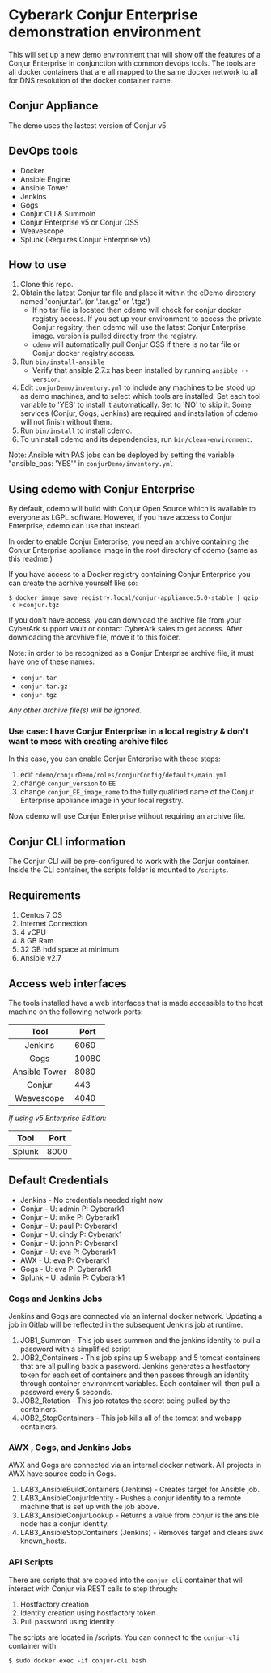 # Cyberark Conjur Enterprise demonstration environment

This will set up a new demo environment that will show off the features of a Conjur Enterprise in conjunction with common devops tools.  The tools are all docker containers that are all mapped to the same docker network to all for DNS resolution of the docker container name.

## Conjur Appliance

The demo uses the lastest version of Conjur v5

## DevOps tools

* Docker
* Ansible Engine
* Ansible Tower
* Jenkins
* Gogs
* Conjur CLI & Summoin
* Conjur Enterprise v5 or Conjur OSS
* Weavescope
* Splunk (Requires Conjur Enterprise v5)

## How to use

1. Clone this repo.
2. Obtain the latest Conjur tar file and place it within the cDemo directory
   named 'conjur.tar'. (or '.tar.gz' or '.tgz')
    * If no tar file is located then cdemo will check for conjur docker registry
      access. If you set up your environment to access the private Conjur
      regsitry, then cdemo will use the latest Conjur Enterprise image. version
      is pulled directly from the registry.
    * `cdemo` will automatically pull Conjur OSS if there is no tar file or
      Conjur docker registry access.
3. Run `bin/install-ansible`
   * Verify that ansible 2.7.x has been installed by running `ansible --version`. 
4. Edit `conjurDemo/inventory.yml` to include any machines to be stood up as
   demo machines, and to select which tools are installed. Set each tool
   variable to 'YES' to install it automatically. Set to 'NO' to skip it. Some
   services (Conjur, Gogs, Jenkins) are required and installation of cdemo will
   not finish without them.
5. Run `bin/install` to install cdemo.
6. To uninstall cdemo and its dependencies, run `bin/clean-environment`.


Note: Ansible with PAS jobs can be deployed by setting the variable
"ansible_pas: 'YES'" in `conjurDemo/inventory.yml`

## Using cdemo with Conjur Enterprise

By default, cdemo will build with Conjur Open Source which is available to
everyone as LGPL software. However, if you have access to Conjur Enterprise,
cdemo can use that instead.

In order to enable Conjur Enterprise, you need an archive containing the Conjur
Enterprise appliance image in the root directory of cdemo (same as this readme.)

If you have access to a Docker registry containing Conjur Enterprise you can
create the acrhive yourself like so:

```sh-session
$ docker image save registry.local/conjur-appliance:5.0-stable | gzip -c >conjur.tgz
```

If you don't have access, you can download the archive file from your CyberArk
support vault or contact CyberArk sales to get access. After downloading the
arcvhive file, move it to this folder.

Note: in order to be recognized as a Conjur Enterprise archive file, it must
have one of these names:
* `conjur.tar`
* `conjur.tar.gz`
* `conjur.tgz`

*Any other archive file(s) will be ignored.*

### Use case: I have Conjur Enterprise in a local registry & don't want to mess with creating archive files

In this case, you can enable Conjur Enterprise with these steps:
1. edit `cdemo/conjurDemo/roles/conjurConfig/defaults/main.yml`
2. change `conjur_version` to `EE`
3. change `conjur_EE_image_name` to the fully qualified name of the Conjur
   Enterprise appliance image in your local registry.

Now cdemo will use Conjur Enterprise without requiring an archive file.

## Conjur CLI information

The Conjur CLI will be pre-configured to work with the Conjur container. Inside
the CLI container, the scripts folder is mounted to `/scripts`.

## Requirements

1. Centos 7 OS
2. Internet Connection
3. 4 vCPU
4. 8 GB Ram
5. 32 GB hdd space at minimum
6. Ansible v2.7

## Access web interfaces

The tools installed have a web interfaces that is made accessible to the host machine on the following network ports:

| Tool          |   Port |
| :----------:  | ------ |
| Jenkins       |   6060 |
| Gogs          |  10080 |
| Ansible Tower |   8080 |
| Conjur        |    443 |
| Weavescope    |   4040 |

_If using v5 Enterprise Edition:_

|    Tool    	| Port 	|
|:----------:	|------	|
|   Splunk  	| 8000 	|

## Default Credentials
* Jenkins - No credentials needed right now
* Conjur - U: admin P: Cyberark1
* Conjur - U: mike P: Cyberark1
* Conjur - U: paul P: Cyberark1
* Conjur - U: cindy P: Cyberark1
* Conjur - U: john P: Cyberark1
* Conjur - U: eva P: Cyberark1
* AWX - U: eva P: Cyberark1
* Gogs - U: eva P: Cyberark1
* Splunk - U: admin P: Cyberark1

### Gogs and Jenkins Jobs
Jenkins and Gogs are connected via an internal docker network. Updating a job in
Gitlab will be reflected in the subsequent Jenkins job at runtime.

1. JOB1_Summon - This job uses summon and the jenkins identity to pull a
   password with a simplified script
2. JOB2_Containers - This job spins up 5 webapp and 5 tomcat containers that are
   all pulling back a password. Jenkins generates a hostfactory token for each
   set of containers and then passes through an identity through container
   environment variables. Each container will then pull a password every 5
   seconds.
3. JOB2_Rotation - This job rotates the secret being pulled by the containers.
4. JOB2_StopContainers - This job kills all of the tomcat and webapp containers.

### AWX , Gogs, and Jenkins Jobs
AWX and Gogs are connected via an internal docker network. All projects in AWX
have source code in Gogs.

1. LAB3_AnsibleBuildContainers (Jenkins) - Creates target for Ansible job.
2. LAB3_AnsibleConjurIdentity - Pushes a conjur identity to a remote machine
   that is set up with the job above.
3. LAB3_AnsibleConjurLookup - Returns a value from conjur is the ansible node
   has a conjur identity.
4. LAB3_AnsibleStopContainers (Jenkins) - Removes target and clears awx
   known_hosts.

### API Scripts
There are scripts that are copied into the `conjur-cli` container that will
interact with Conjur via REST calls to step through:
1. Hostfactory creation
2. Identity creation using hostfactory token
3. Pull password using identity

The scripts are located in /scripts. You can connect to the `conjur-cli`
container with:

```
$ sudo docker exec -it conjur-cli bash
```
